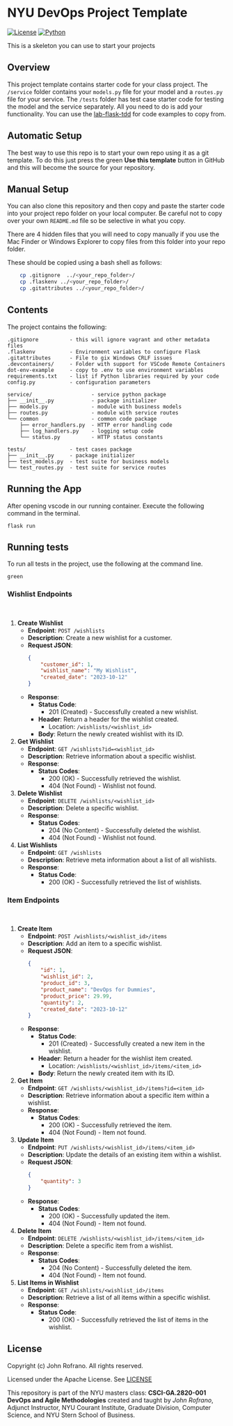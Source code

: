 # NYU DevOps Project Template

[![License](https://img.shields.io/badge/License-Apache_2.0-blue.svg)](https://opensource.org/licenses/Apache-2.0)
[![Python](https://img.shields.io/badge/Language-Python-blue.svg)](https://python.org/)

This is a skeleton you can use to start your projects

## Overview

This project template contains starter code for your class project. The `/service` folder contains your `models.py` file for your model and a `routes.py` file for your service. The `/tests` folder has test case starter code for testing the model and the service separately. All you need to do is add your functionality. You can use the [lab-flask-tdd](https://github.com/nyu-devops/lab-flask-tdd) for code examples to copy from.

## Automatic Setup

The best way to use this repo is to start your own repo using it as a git template. To do this just press the green **Use this template** button in GitHub and this will become the source for your repository.

## Manual Setup

You can also clone this repository and then copy and paste the starter code into your project repo folder on your local computer. Be careful not to copy over your own `README.md` file so be selective in what you copy.

There are 4 hidden files that you will need to copy manually if you use the Mac Finder or Windows Explorer to copy files from this folder into your repo folder.

These should be copied using a bash shell as follows:

```bash
    cp .gitignore  ../<your_repo_folder>/
    cp .flaskenv ../<your_repo_folder>/
    cp .gitattributes ../<your_repo_folder>/
```

## Contents

The project contains the following:

```text
.gitignore          - this will ignore vagrant and other metadata files
.flaskenv           - Environment variables to configure Flask
.gitattributes      - File to gix Windows CRLF issues
.devcontainers/     - Folder with support for VSCode Remote Containers
dot-env-example     - copy to .env to use environment variables
requirements.txt    - list if Python libraries required by your code
config.py           - configuration parameters

service/                   - service python package
├── __init__.py            - package initializer
├── models.py              - module with business models
├── routes.py              - module with service routes
└── common                 - common code package
    ├── error_handlers.py  - HTTP error handling code
    ├── log_handlers.py    - logging setup code
    └── status.py          - HTTP status constants

tests/              - test cases package
├── __init__.py     - package initializer
├── test_models.py  - test suite for business models
└── test_routes.py  - test suite for service routes
```
## Running the App

After opening vscode in our running container.  Execute the following command in the terminal.

```flask run```

## Running tests

To run all tests in the project, use the following at the command line.

```green```

### Wishlist Endpoints
​
1. **Create Wishlist**
   - **Endpoint**: `POST /wishlists`
   - **Description**: Create a new wishlist for a customer.
   - **Request JSON**:
     ```json
     {
         "customer_id": 1,
         "wishlist_name": "My Wishlist",
         "created_date": "2023-10-12"
     }
     ```
   - **Response**:
     - **Status Code**:
       - 201 (Created) - Successfully created a new wishlist.
     - **Header**: Return a header for the wishlist created. 
       - Location: `/wishlists/<wishlist_id>`
     - **Body**: Return the newly created wishlist with its ID.
​
2. **Get Wishlist**
   - **Endpoint**: `GET /wishlists?id=<wishlist_id>`
   - **Description**: Retrieve information about a specific wishlist.
   - **Response**:
     - **Status Codes**:
       - 200 (OK) - Successfully retrieved the wishlist.
       - 404 (Not Found) - Wishlist not found.
​
3. **Delete Wishlist**
   - **Endpoint**: `DELETE /wishlists/<wishlist_id>`
   - **Description**: Delete a specific wishlist.
   - **Response**:
     - **Status Codes**:
       - 204 (No Content) - Successfully deleted the wishlist.
       - 404 (Not Found) - Wishlist not found.
​
4. **List Wishlists**
   - **Endpoint**: `GET /wishlists`
   - **Description**: Retrieve meta information about a list of all wishlists.
   - **Response**:
     - **Status Code**:
       - 200 (OK) - Successfully retrieved the list of wishlists.
​
### Item Endpoints
​
1. **Create Item**
   - **Endpoint**: `POST /wishlists/<wishlist_id>/items`
   - **Description**: Add an item to a specific wishlist.
   - **Request JSON**:
     ```json
     {
         "id": 1,
         "wishlist_id": 2,
         "product_id": 3,
         "product_name": "DevOps for Dummies",
         "product_price": 29.99,
         "quantity": 2,
         "created_date": "2023-10-12"
     }
     ```
   - **Response**:
     - **Status Code**:
       - 201 (Created) - Successfully created a new item in the wishlist.
     - **Header**: Return a header for the wishlist item created.
       - Location: `/wishlists/<wishlist_id>/items/<item_id>`
     - **Body**: Return the newly created item with its ID.
​
1. **Get Item**
   - **Endpoint**: `GET /wishlists/<wishlist_id>/items?id=<item_id>`
   - **Description**: Retrieve information about a specific item within a wishlist.
   - **Response**:
     - **Status Codes**:
       - 200 (OK) - Successfully retrieved the item.
       - 404 (Not Found) - Item not found.
​
1. **Update Item**
   - **Endpoint**: `PUT /wishlists/<wishlist_id>/items/<item_id>`
   - **Description**: Update the details of an existing item within a wishlist.
   - **Request JSON**:
     ```json
     {
         "quantity": 3
     }
     ```
   - **Response**:
     - **Status Codes**:
       - 200 (OK) - Successfully updated the item.
       - 404 (Not Found) - Item not found.
​
1. **Delete Item**
   - **Endpoint**: `DELETE /wishlists/<wishlist_id>/items/<item_id>`
   - **Description**: Delete a specific item from a wishlist.
   - **Response**:
     - **Status Codes**:
       - 204 (No Content) - Successfully deleted the item.
       - 404 (Not Found) - Item not found.
​
1. **List Items in Wishlist**
   - **Endpoint**: `GET /wishlists/<wishlist_id>/items`
   - **Description**: Retrieve a list of all items within a specific wishlist.
   - **Response**:
     - **Status Code**:
       - 200 (OK) - Successfully retrieved the list of items in the wishlist.

## License

Copyright (c) John Rofrano. All rights reserved.

Licensed under the Apache License. See [LICENSE](LICENSE)

This repository is part of the NYU masters class: **CSCI-GA.2820-001 DevOps and Agile Methodologies** created and taught by *John Rofrano*, Adjunct Instructor, NYU Courant Institute, Graduate Division, Computer Science, and NYU Stern School of Business.
